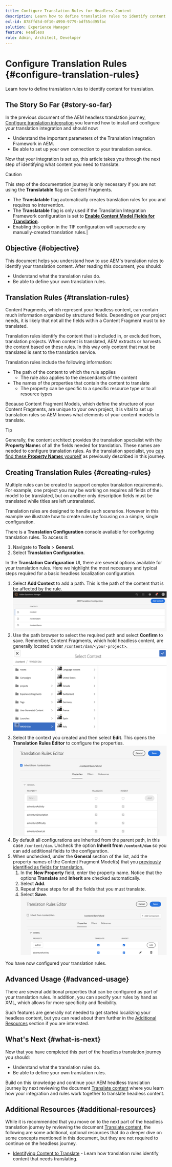 ```yaml
---
title: Configure Translation Rules for Headless Content
description: Learn how to define translation rules to identify content for translation.
exl-id: 878ffd5d-0f10-4990-9779-bdf55cd95fac
solution: Experience Manager
feature: Headless
role: Admin, Architect, Developer
---
```

# Configure Translation Rules {#configure-translation-rules}

Learn how to define translation rules to identify content for translation.

## The Story So Far {#story-so-far}

In the previous document of the AEM headless translation journey, [Configure translation integration](configure-connector.md) you learned how to install and configure your translation integration and should now:

* Understand the important parameters of the Translation Integration Framework in AEM.
* Be able to set up your own connection to your translation service.

Now that your integration is set up, this article takes you through the next step of identifying what content you need to translate.

>[!CAUTION]
>
>This step of the documentation journey is only necessary if you are not using the **Translatable** flag on Content Fragments.
>
>* The **Translatable** flag automatically creates translation rules for you and requires no intervention.
>* The **Translatable** flag is only used if the Translation Integration Framework configuration is set to **[Enable Content Model Fields for Translation](/help/sites-cloud/administering/translation/integration-framework.md)**.
>* Enabling this option in the TIF configuration will supersede any manually-created translation rules.| 

## Objective {#objective}

This document helps you understand how to use AEM's translation rules to identify your translation content. After reading this document, you should:

* Understand what the translation rules do.
* Be able to define your own translation rules.

## Translation Rules {#translation-rules}

Content Fragments, which represent your headless content, can contain much information organized by structured fields. Depending on your project needs, it is likely that not all the fields within a Content Fragment must to be translated.

Translation rules identify the content that is included in, or excluded from, translation projects. When content is translated, AEM extracts or harvests the content based on these rules. In this way only content that must be translated is sent to the translation service.

Translation rules include the following information:

* The path of the content to which the rule applies
  * The rule also applies to the descendants of the content
* The names of the properties that contain the content to translate
  * The property can be specific to a specific resource type or to all resource types

Because Content Fragment Models, which define the structure of your Content Fragments, are unique to your own project, it is vital to set up translation rules so AEM knows what elements of your content models to translate.

>[!TIP]
>
>Generally, the content architect provides the translation specialist with the **Property Name**s of all the fields needed for translation. These names are needed to configure translation rules. As the translation specialist, you [can find these **Property Name**s yourself](getting-started.md#content-modlels) as previously described in this journey.

## Creating Translation Rules {#creating-rules}

Multiple rules can be created to support complex translation requirements. For example, one project you may be working on requires all fields of the model to be translated, but on another only description fields must be translated while titles are left untranslated.

Translation rules are designed to handle such scenarios. However in this example we illustrate how to create rules by focusing on a simple, single configuration.

There is a **Translation Configuration** console available for configuring translation rules. To access it:

1. Navigate to **Tools** &gt; **General**.
1. Select **Translation Configuration**.

In the **Translation Configuration** UI, there are several options available for your translation rules. Here we highlight the most necessary and typical steps required for a basic headless localization configuration.

1. Select **Add Context** to add a path. This is the path of the content that is be affected by the rule.
![Add context](assets/add-translation-context.png)
1. Use the path browser to select the required path and select **Confirm** to save. Remember, Content Fragments, which hold headless content, are generally located under `/content/dam/<your-project>`.
![Select the path](assets/select-context.png)
1. Select the context you created and then select **Edit**. This opens the **Translation Rules Editor** to configure the properties.
![Translation rules editor](assets/translation-rules-editor.png)
1. By default all configurations are inherited from the parent path, in this case `/content/dam`. Uncheck the option **Inherit from `/content/dam`** so you can add additional fields to the configuration.
1. When unchecked, under the **General** section of the list, add the property names of the Content Fragment Model(s) that you [previously identified as fields for translation.](getting-started.md#content-models)
   1. In the **New Property** field, enter the property name. Notice that the options **Translate** and **Inherit** are checked automatically.
   1. Select **Add**.
   1. Repeat these steps for all the fields that you must translate.
   1. Select **Save**.
![Add property](assets/add-property.png)

You have now configured your translation rules.

## Advanced Usage {#advanced-usage}

There are several additional properties that can be configured as part of your translation rules. In addition, you can specify your rules by hand as XML, which allows for more specificity and flexibility.

Such features are generally not needed to get started localizing your headless content, but you can read about them further in the [Additional Resources](#additional-resources) section if you are interested.

## What's Next {#what-is-next}

Now that you have completed this part of the headless translation journey you should:

* Understand what the translation rules do.
* Be able to define your own translation rules.

Build on this knowledge and continue your AEM headless translation journey by next reviewing the document [Translate content](translate-content.md) where you learn how your integration and rules work together to translate headless content.

## Additional Resources {#additional-resources}

While it is recommended that you move on to the next part of the headless translation journey by reviewing the document [Translate content,](translate-content.md) the following are some additional, optional resources that do a deeper dive on some concepts mentioned in this document, but they are not required to continue on the headless journey.

* [Identifying Content to Translate](/help/sites-cloud/administering/translation/rules.md) - Learn how translation rules identify content that needs translating.

